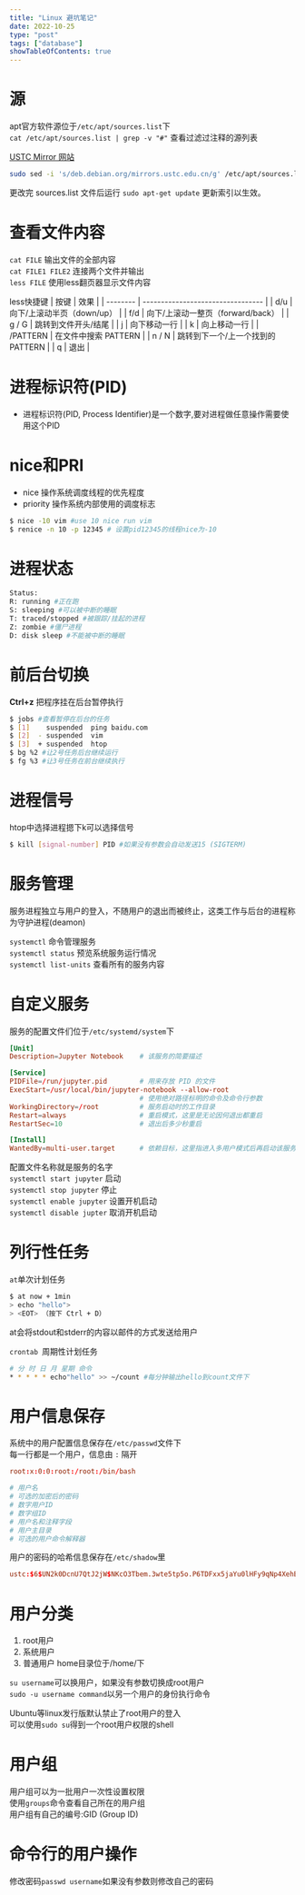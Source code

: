 ```yaml
---
title: "Linux 避坑笔记"
date: 2022-10-25
type: "post"
tags: ["database"]
showTableOfContents: true
---
```


# 源
apt官方软件源位于`/etc/apt/sources.list`下\
`cat /etc/apt/sources.list | grep -v "#"` 查看过滤过注释的源列表

[USTC Mirror 网站](https://mirrors.ustc.edu.cn/help/debian.html#id5)

``` bash
sudo sed -i 's/deb.debian.org/mirrors.ustc.edu.cn/g' /etc/apt/sources.list
```

更改完 sources.list 文件后运行 `sudo apt-get update` 更新索引以生效。

# 查看文件内容
`cat FILE` 输出文件的全部内容\
`cat FILE1 FILE2` 连接两个文件并输出\
`less FILE` 使用less翻页器显示文件内容

less快捷键
| 按键     | 效果                              |
| -------- | --------------------------------- |
| d/u      | 向下/上滚动半页（down/up）        |
| f/d      | 向下/上滚动一整页（forward/back） |
| g / G    | 跳转到文件开头/结尾               |
| j        | 向下移动一行                      |
| k        | 向上移动一行                      |
| /PATTERN | 在文件中搜索 PATTERN              |
| n / N    | 跳转到下一个/上一个找到的 PATTERN |
| q        | 退出                              |

# 进程标识符(PID)
- 进程标识符(PID, Process Identifier)是一个数字,要对进程做任意操作需要使用这个PID

# nice和PRI
- nice 操作系统调度线程的优先程度
- priority 操作系统内部使用的调度标志
```bash
$ nice -10 vim #use 10 nice run vim
$ renice -n 10 -p 12345 # 设置pid12345的线程nice为-10
```

# 进程状态
```bash
Status: 
R: running #正在跑
S: sleeping #可以被中断的睡眠
T: traced/stopped #被跟踪/挂起的进程
Z: zombie #僵尸进程
D: disk sleep #不能被中断的睡眠
```

# 前后台切换
**Ctrl+z** 把程序挂在后台暂停执行
``` bash
$ jobs #查看暂停在后台的任务
$ [1]    suspended  ping baidu.com
$ [2]  - suspended  vim
$ [3]  + suspended  htop
$ bg %2 #让2号任务后台继续运行
$ fg %3 #让3号任务在前台继续执行
```

# 进程信号
htop中选择进程摁下k可以选择信号
```bash
$ kill [signal-number] PID #如果没有参数会自动发送15 (SIGTERM)
``` 

# 服务管理
服务进程独立与用户的登入，不随用户的退出而被终止，这类工作与后台的进程称为守护进程(deamon)

`systemctl` 命令管理服务\
`systemctl status` 预览系统服务运行情况\
`systemctl list-units` 查看所有的服务内容

# 自定义服务
服务的配置文件们位于`/etc/systemd/system`下

``` conf
[Unit]
Description=Jupyter Notebook    # 该服务的简要描述

[Service]
PIDFile=/run/jupyter.pid        # 用来存放 PID 的文件
ExecStart=/usr/local/bin/jupyter-notebook --allow-root
                                # 使用绝对路径标明的命令及命令行参数
WorkingDirectory=/root          # 服务启动时的工作目录
Restart=always                  # 重启模式，这里是无论因何退出都重启
RestartSec=10                   # 退出后多少秒重启

[Install]
WantedBy=multi-user.target      # 依赖目标，这里指进入多用户模式后再启动该服务
```
配置文件名称就是服务的名字\
`systemctl start jupyter` 启动\
`systemctl stop jupyter` 停止\
`systemctl enable jupyter` 设置开机启动\
`systemctl disable jupter` 取消开机启动

# 列行性任务
`at`单次计划任务
```bash
$ at now + 1min
> echo "hello">
> <EOT> （按下 Ctrl + D）
```
at会将stdout和stderr的内容以邮件的方式发送给用户

`crontab `周期性计划任务
```bash
# 分 时 日 月 星期 命令
* * * * * echo"hello" >> ~/count #每分钟输出hello到count文件下
```

# 用户信息保存
系统中的用户配置信息保存在`/etc/passwd`文件下\
每一行都是一个用户，信息由 `:` 隔开
``` conf
root:x:0:0:root:/root:/bin/bash

# 用户名
# 可选的加密后的密码
# 数字用户ID
# 数字组ID
# 用户名和注释字段
# 用户主目录
# 可选的用户命令解释器
```
用户的密码的哈希信息保存在`/etc/shadow`里
```conf
ustc:$6$UN2k0DcnU7QtJ2jW$NKcO3Tbem.3wte5tp5o.P6TDFxx5jaYu0lHFy9qNp4XehBGP/69HwtOYaE/s7PQPKKVCJZCnVJQh2A6.rN4oJ.:18948:0:99999:7:::
```

# 用户分类
1. root用户
3. 系统用户
2. 普通用户 home目录位于/home/下

`su username`可以换用户，如果没有参数切换成root用户\
`sudo -u username command`以另一个用户的身份执行命令

Ubuntu等linux发行版默认禁止了root用户的登入\
可以使用`sudo su`得到一个root用户权限的shell

# 用户组
用户组可以为一批用户一次性设置权限\
使用`groups`命令查看自己所在的用户组\
用户组有自己的编号:GID (Group ID)

# 命令行的用户操作
修改密码`passwd username`如果没有参数则修改自己的密码




